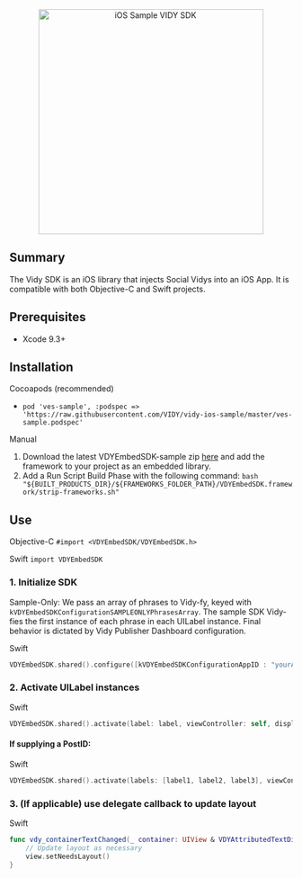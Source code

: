 <div align="center">
<img
  src="https://i.imgur.com/PN0fl7t.png"
  title="iOS Sample VIDY SDK"
  width="400px">
</div>


## Summary

The Vidy SDK is an iOS library that injects Social Vidys into an iOS App. It is compatible with both Objective-C and Swift projects.

## Prerequisites
* Xcode 9.3+

## Installation

Cocoapods (recommended)
* ```pod 'ves-sample', :podspec => 'https://raw.githubusercontent.com/VIDY/vidy-ios-sample/master/ves-sample.podspec'```

Manual
1. Download the latest VDYEmbedSDK-sample zip <a href="https://github.com/VIDY/vidy-ios-sample" target="_blank">here</a> and add the framework to your project as an embedded library.
2. Add a Run Script Build Phase with the following command:
```bash "${BUILT_PRODUCTS_DIR}/${FRAMEWORKS_FOLDER_PATH}/VDYEmbedSDK.framework/strip-frameworks.sh"```

## Use

Objective-C
```#import <VDYEmbedSDK/VDYEmbedSDK.h>```

Swift
```import VDYEmbedSDK```

### 1. Initialize SDK
Sample-Only: We pass an array of phrases to Vidy-fy, keyed with `kVDYEmbedSDKConfigurationSAMPLEONLYPhrasesArray`. The sample SDK Vidy-fies the first instance of each phrase in each UILabel instance. Final behavior is dictated by Vidy Publisher Dashboard configuration.

Swift
```swift
VDYEmbedSDK.shared().configure([kVDYEmbedSDKConfigurationAppID : "yourAppID", kVDYEmbedSDKConfigurationSAMPLEONLYPhrasesArray : ["phrases that","i want Vidy-fied"]])
```

### 2. Activate UILabel instances

Swift
```swift
VDYEmbedSDK.shared().activate(label: label, viewController: self, displayDelegate: self)
```
#### If supplying a PostID:

Swift
```swift
VDYEmbedSDK.shared().activate(labels: [label1, label2, label3], viewController: self, postID: "yourPostID", displayDelegate: self)
```

### 3. (If applicable) use delegate callback to update layout

Swift
```swift
func vdy_containerTextChanged(_ container: UIView & VDYAttributedTextDisplay) {
    // Update layout as necessary
    view.setNeedsLayout()
}
```

